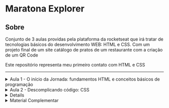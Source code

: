 # Maratona Explorer
## Sobre
Conjunto de 3 aulas providas pela plataforma da rocketseat que irá tratar de tecnologias básicos do desenvolvimento WEB: HTML e CSS. Com um projeto final de um site catálogo de pratos de um restaurante com a criação de um QR Code

Este repositório representa meu primeiro contato com HTML e CSS

---

<details>
<summary> Aula 1 - O início da Jornada: fundamentos HTML e conceitos básicos de programação </summary>
  <p>

- O que é front-end?
    
    É a parte responsável pela interação com o usuário, onde na web por exemplo, será exibido o HTML, CSS, Js, imagens, etc
    
- O que é back-end?
    
    Se refere à parte estrutural de uma aplicação, que fica em um computador instalado com um SO de servidor
    
- Como o front-end e o back-end se comunicam?
    
    Através da comunicação de dados entre cliente-servidor, que de maneira simples, o cliente faz uma requisição e o servidor manda uma resposta sobre aquele pedido 
    
- Tecnologias Front-End
    - O que é o HTML?
        
        Hyper Markup Text Language - linguagem de estruturação dos textos e imagens em uma página web, bem como personalizações básicas de texto
        
        - O que são tags?
            
            São divisões/categorias que o texto pode ter. Todas elas estão em [Tags e Atributos HTML](https://www.notion.so/Tags-e-Atributos-HTML-136ff13b6a194832b856174ff41fc6e3) 
            
            ```html
            <a> </a> <!-- tag de hyper link -->
            <tag> </tag> <!-- sintaxe -->
            ```
            
        - O que são atributos?
            
            São informações adicionais que passamos para as tags
            
            ```html
            <a nomedoatributo="conteúdo do atributo">conteúdo</a>
            ```
            
        - Qual a sintaxe de um comentário?
            
            ```html
            <!-- Sintaxe de comentário -->
            <!--
            Lorem ipsum
            Lorem ipsum
            Lorem ipsum
            -->
            ```
            
    - O que é o CSS?
        
        Cascate Style Sheet (Folha de Estilos em Cascata) - é uma linguagem de estilo utilizada para personalizar o HTML
        
    - O que é o Javascript?
        
        Linguagem de programação utilizada pelos browsers empregada em eventos de interação com o usuário nas páginas web entre outros
        
- Tecnologias Back-End
    - Node JS
        
        Tecnologia JS - ambiente de execução de javascript ao lado de servidor (server side)
        
    - SQL
        
        Structured Query Language - (Linguagem de Consulta Estruturada). Linguagem de programação para manipulação de bases de dados
        
        - O que é uma base de dados? (Obs.: inf estruturadas)
            
            É uma coleção organizada de informações estruturadas/É um grupo de dados 
            
        - Qual a diferença entre SQL e MySQL
            
            SQL é uma linguagem utilizada para manipular base de dados. MySQL já é uma plataforma que utiliza SQL para gerenciar base de dados relacionais 
            
        - O que é uma base de dados relacional?
            
            É uma base de dados estruturada em formato de tabela com linhas e colunas
  </p>
</details>

<details> <summary>Aula 2 - Descomplicando código: CSS </summary>
    <p>

- Pra que serve o CSS?
    
    Ele serve para adicionar personalização ao HTML, uma apresentação visual melhor
    
- Como adiciona o CSS no HTML?
    
    ```css
    <head>
    	<link rel="stylesheet" href="exemplo.css"
    </head>
    ```
    
- Quais são os princípios do CSS?
    - **Cascading/cascata:** ordem de prioridade de baixo para cima, mais importante para menos importante, com a última sendo a mais importante
    - **Especificidade:** o nível de especificidade do seletor dita também a prevalência entre personalização de um seletor e outro
    - **Box Model:** todo elemento HTML é como se fosse uma caixa, com propriedades de altura, espaçamento interno e externo, etc
        
        ![https://upload.wikimedia.org/wikipedia/commons/7/7a/Boxmodell-detail.png](https://upload.wikimedia.org/wikipedia/commons/7/7a/Boxmodell-detail.png)
        
- O que é uma declaração?
    
    É um pedaço de código que serve para especificar o elemento HTML que terá uma personalização
    
- Sintaxe
    - Qual a sintaxe de uma declaração?
        
        Seletor, abre chaves, propriedade, valor, fecha chaves
        
        ```css
        seletor {
        propriedade: valor;
        }
        ```
        
    - Como é um comentário?
        
        ```css
        /*  COMENTÁRIO */
        ```
        
    - Como é estruturado o CSS?
        
        É organizado em **cascatas:** isto é. as declarações são classificadas em ordem de prioridade de menos à a maior relevância, de cima para baixo, seja entre as declarações ou as propriedades e **prioridades:** especificidade do seletetor
        
    - Quais são os seletores no CSS?
        - Elemento
        - Classe
        - ID
            
            ```css
            elemento {
            /* peso 10*/
            }
            
            .class {
            /* peso 10*/
            }
            #id {
            /* peso 100 */
            }
            ```
            
    - Nomenclatura de seletores
    </p>
</details>

<details> 
    <p>
        - [ ]  Como instalar o VS Code
        - [ ]  Funcionamento básico do GIT
        - [ ]  Deploy no Netlify
    </p>
</details>

<details> <summary> Material Complementar</summary>
<p>
    - Link do projeto: [figma](https://www.figma.com/community/file/1138209866997102496)
    - ![Aula 01](https://www.notion.so/4e59506b90d74964bd5c5d4840e99b25)
    - ![Aula 02](https://www.notion.so/491d96a951394926906bd736deaf830b)
    - ![Aula 03](https://www.notion.so/33dd21cd310b4a86b9f278e4021b4bf8)
</p>
</details>
